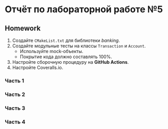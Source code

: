 # Отчёт по лабораторной работе №5

## Homework

1. Создайте `CMakeList.txt` для библиотеки *banking*.
2. Создайте модульные тесты на классы `Transaction` и `Account`.
    * Используйте mock-объекты.
    * Покрытие кода должно составлять 100%.
3. Настройте сборочную процедуру на **GitHub Actions**.
4. Настройте Coveralls.io.

### Часть 1

### Часть 2

### Часть 3

### Часть 4
